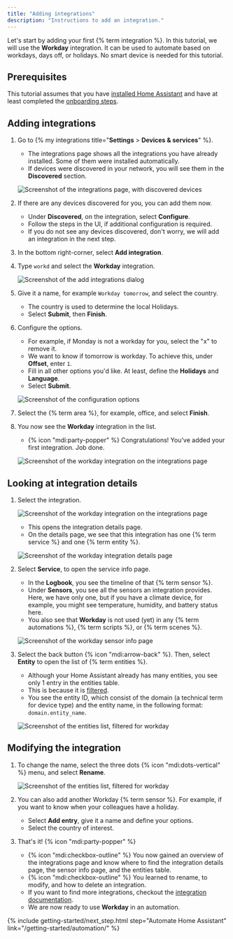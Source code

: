 ```yaml
---
title: "Adding integrations"
description: "Instructions to add an integration."
---
```

Let's start by adding your first {% term integration %}. In this tutorial, we will use the **Workday** integration. It can be used to automate based on workdays, days off, or holidays. No smart device is needed for this tutorial.

## Prerequisites

This tutorial assumes that you have [installed Home Assistant](/installation/) and have at least completed the [onboarding steps](/getting-started/onboarding/).

## Adding integrations

1. Go to {% my integrations title="**Settings** > **Devices & services**" %}.
   - The integrations page shows all the integrations you have already installed. Some of them were installed automatically.
   - If devices were discovered in your network, you will see them in the **Discovered** section.

   ![Screenshot of the integrations page, with discovered devices](/images/getting-started/integrations_page_discovered.png)
  
2. If there are any devices discovered for you, you can add them now.
   - Under **Discovered**, on the integration, select **Configure**.
   - Follow the steps in the UI, if additional configuration is required.
   - If you do not see any devices discovered, don't worry, we will add an integration in the next step.
3. In the bottom right-corner, select **Add integration**.
4. Type `workd` and select the **Workday** integration.

   ![Screenshot of the add integrations dialog](/images/getting-started/add_workday_integration.png)

5. Give it a name, for example `Workday tomorrow`, and select the country.
   - The country is used to determine the local Holidays.
   - Select **Submit**, then **Finish**.
6. Configure the options.
    - For example, if Monday is not a workday for you, select the "x" to remove it.
    - We want to know if tomorrow is workday. To achieve this, under **Offset**, enter `1`.
    - Fill in all other options you'd like. At least, define the **Holidays** and **Language**.
    - Select **Submit**.

   ![Screenshot of the configuration options](/images/getting-started/workday_configure.png)
7. Select the {% term area %}, for example, office, and select **Finish**.
8. You now see the **Workday** integration in the list.
   - {% icon "mdi:party-popper" %} Congratulations! You've added your first integration. Job done.

   ![Screenshot of the workday integration on the integrations page](/images/getting-started/workday_select_integration.png)

## Looking at integration details

1. Select the integration.

   ![Screenshot of the workday integration on the integrations page](/images/getting-started/workday_select_integration.png)

   - This opens the integration details page.
   - On the details page, we see that this integration has one {% term service %} and one {% term entity %}.

   ![Screenshot of the workday integration details page](/images/getting-started/workday_sensor_details.png)

2. Select **Service**, to open the service info page.
   - In the **Logbook**, you see the timeline of that {% term sensor %}.
   - Under **Sensors**, you see all the sensors an integration provides. Here, we have only one, but if you have a climate device, for example, you might see temperature, humidity, and battery status here.
   - You also see that **Workday** is not used (yet) in any {% term automations %}, {% term scripts %}, or {% term scenes %}.

   ![Screenshot of the workday sensor info page](/images/getting-started/workday_service_info.png)
3. Select the back button {% icon "mdi:arrow-back" %}. Then, select **Entity** to open the list of {% term entities %}.
   - Although your Home Assistant already has many entities, you see only 1 entry in the entities table.
   - This is because it is [filtered](/docs/organizing/tables#filtering-items-in-a-table).
   - You see the entity ID, which consist of the domain (a technical term for device type) and the entity name, in the following format: `domain.entity_name`.

   ![Screenshot of the entities list, filtered for workday](/images/getting-started/workday_entities_list.png)

## Modifying the integration

1. To change the name, select the three dots {% icon "mdi:dots-vertical" %} menu, and select **Rename**.

   ![Screenshot of the entities list, filtered for workday](/images/getting-started/workday_three_dots.png)
2. You can also add another Workday {% term sensor %}. For example, if you want to know when your colleagues have a holiday.
   - Select **Add entry**, give it a name and define your options.
   - Select the country of interest. 
3. That's it! {% icon "mdi:party-popper" %}
   - {% icon "mdi:checkbox-outline" %} You now gained an overview of the integrations page and know where to find the integration details page, the sensor info page, and the entities table.
   - {% icon "mdi:checkbox-outline" %} You learned to rename, to modify, and how to delete an integration.
   - If you want to find more integrations, checkout the [integration documentation](/integrations/workday/).
   - We are now ready to use **Workday** in an automation.

{% include getting-started/next_step.html step="Automate Home Assistant" link="/getting-started/automation/" %}